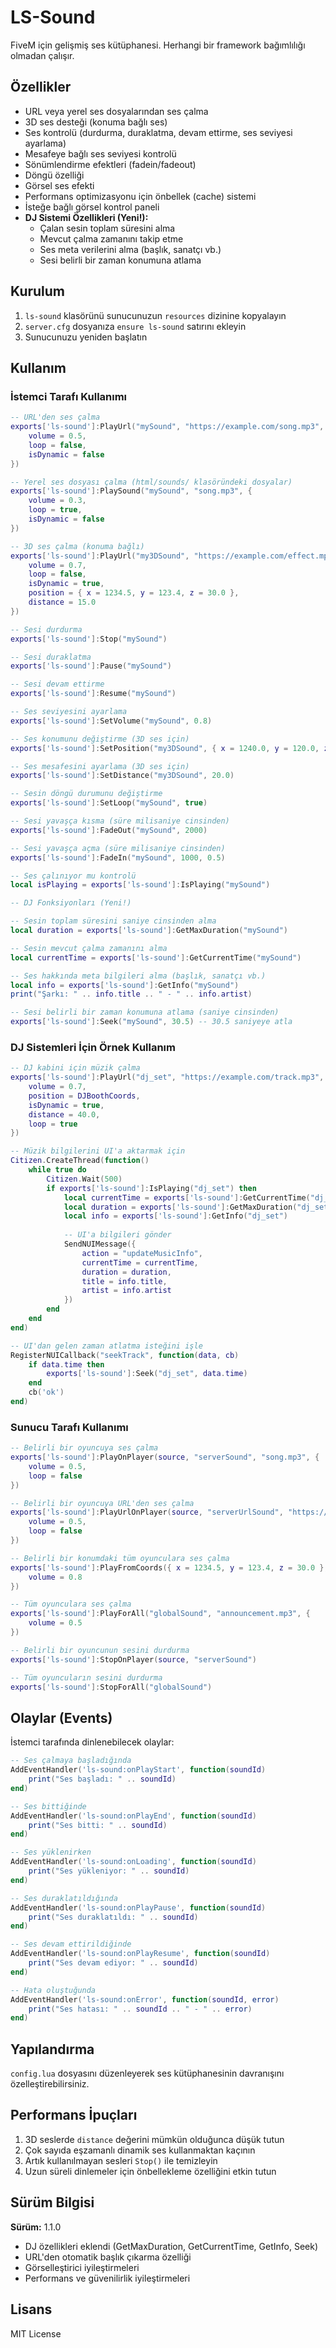 # LS-Sound

FiveM için gelişmiş ses kütüphanesi. Herhangi bir framework bağımlılığı olmadan çalışır.

## Özellikler

- URL veya yerel ses dosyalarından ses çalma
- 3D ses desteği (konuma bağlı ses)
- Ses kontrolü (durdurma, duraklatma, devam ettirme, ses seviyesi ayarlama)
- Mesafeye bağlı ses seviyesi kontrolü
- Sönümlendirme efektleri (fadein/fadeout)
- Döngü özelliği
- Görsel ses efekti
- Performans optimizasyonu için önbellek (cache) sistemi
- İsteğe bağlı görsel kontrol paneli
- **DJ Sistemi Özellikleri (Yeni!):**
  - Çalan sesin toplam süresini alma
  - Mevcut çalma zamanını takip etme
  - Ses meta verilerini alma (başlık, sanatçı vb.)
  - Sesi belirli bir zaman konumuna atlama

## Kurulum

1. `ls-sound` klasörünü sunucunuzun `resources` dizinine kopyalayın
2. `server.cfg` dosyanıza `ensure ls-sound` satırını ekleyin
3. Sunucunuzu yeniden başlatın

## Kullanım

### İstemci Tarafı Kullanımı

```lua
-- URL'den ses çalma
exports['ls-sound']:PlayUrl("mySound", "https://example.com/song.mp3", {
    volume = 0.5,
    loop = false,
    isDynamic = false
})

-- Yerel ses dosyası çalma (html/sounds/ klasöründeki dosyalar)
exports['ls-sound']:PlaySound("mySound", "song.mp3", {
    volume = 0.3,
    loop = true,
    isDynamic = false
})

-- 3D ses çalma (konuma bağlı)
exports['ls-sound']:PlayUrl("my3DSound", "https://example.com/effect.mp3", {
    volume = 0.7,
    loop = false,
    isDynamic = true,
    position = { x = 1234.5, y = 123.4, z = 30.0 },
    distance = 15.0
})

-- Sesi durdurma
exports['ls-sound']:Stop("mySound")

-- Sesi duraklatma
exports['ls-sound']:Pause("mySound")

-- Sesi devam ettirme
exports['ls-sound']:Resume("mySound")

-- Ses seviyesini ayarlama
exports['ls-sound']:SetVolume("mySound", 0.8)

-- Ses konumunu değiştirme (3D ses için)
exports['ls-sound']:SetPosition("my3DSound", { x = 1240.0, y = 120.0, z = 30.0 })

-- Ses mesafesini ayarlama (3D ses için)
exports['ls-sound']:SetDistance("my3DSound", 20.0)

-- Sesin döngü durumunu değiştirme
exports['ls-sound']:SetLoop("mySound", true)

-- Sesi yavaşça kısma (süre milisaniye cinsinden)
exports['ls-sound']:FadeOut("mySound", 2000)

-- Sesi yavaşça açma (süre milisaniye cinsinden)
exports['ls-sound']:FadeIn("mySound", 1000, 0.5)

-- Ses çalınıyor mu kontrolü
local isPlaying = exports['ls-sound']:IsPlaying("mySound")

-- DJ Fonksiyonları (Yeni!)

-- Sesin toplam süresini saniye cinsinden alma
local duration = exports['ls-sound']:GetMaxDuration("mySound")

-- Sesin mevcut çalma zamanını alma
local currentTime = exports['ls-sound']:GetCurrentTime("mySound")

-- Ses hakkında meta bilgileri alma (başlık, sanatçı vb.)
local info = exports['ls-sound']:GetInfo("mySound")
print("Şarkı: " .. info.title .. " - " .. info.artist)

-- Sesi belirli bir zaman konumuna atlama (saniye cinsinden)
exports['ls-sound']:Seek("mySound", 30.5) -- 30.5 saniyeye atla
```

### DJ Sistemleri İçin Örnek Kullanım

```lua
-- DJ kabini için müzik çalma
exports['ls-sound']:PlayUrl("dj_set", "https://example.com/track.mp3", {
    volume = 0.7,
    position = DJBoothCoords,
    isDynamic = true,
    distance = 40.0,
    loop = true
})

-- Müzik bilgilerini UI'a aktarmak için
Citizen.CreateThread(function()
    while true do
        Citizen.Wait(500)
        if exports['ls-sound']:IsPlaying("dj_set") then
            local currentTime = exports['ls-sound']:GetCurrentTime("dj_set")
            local duration = exports['ls-sound']:GetMaxDuration("dj_set")
            local info = exports['ls-sound']:GetInfo("dj_set")
            
            -- UI'a bilgileri gönder
            SendNUIMessage({
                action = "updateMusicInfo",
                currentTime = currentTime,
                duration = duration,
                title = info.title,
                artist = info.artist
            })
        end
    end
end)

-- UI'dan gelen zaman atlatma isteğini işle
RegisterNUICallback("seekTrack", function(data, cb)
    if data.time then
        exports['ls-sound']:Seek("dj_set", data.time)
    end
    cb('ok')
end)
```

### Sunucu Tarafı Kullanımı

```lua
-- Belirli bir oyuncuya ses çalma
exports['ls-sound']:PlayOnPlayer(source, "serverSound", "song.mp3", {
    volume = 0.5,
    loop = false
})

-- Belirli bir oyuncuya URL'den ses çalma
exports['ls-sound']:PlayUrlOnPlayer(source, "serverUrlSound", "https://example.com/song.mp3", {
    volume = 0.5,
    loop = false
})

-- Belirli bir konumdaki tüm oyunculara ses çalma
exports['ls-sound']:PlayFromCoords({ x = 1234.5, y = 123.4, z = 30.0 }, 50.0, "areaSound", "alarm.mp3", {
    volume = 0.8
})

-- Tüm oyunculara ses çalma
exports['ls-sound']:PlayForAll("globalSound", "announcement.mp3", {
    volume = 0.5
})

-- Belirli bir oyuncunun sesini durdurma
exports['ls-sound']:StopOnPlayer(source, "serverSound")

-- Tüm oyuncuların sesini durdurma
exports['ls-sound']:StopForAll("globalSound")
```

## Olaylar (Events)

İstemci tarafında dinlenebilecek olaylar:

```lua
-- Ses çalmaya başladığında
AddEventHandler('ls-sound:onPlayStart', function(soundId)
    print("Ses başladı: " .. soundId)
end)

-- Ses bittiğinde
AddEventHandler('ls-sound:onPlayEnd', function(soundId)
    print("Ses bitti: " .. soundId)
end)

-- Ses yüklenirken
AddEventHandler('ls-sound:onLoading', function(soundId)
    print("Ses yükleniyor: " .. soundId)
end)

-- Ses duraklatıldığında
AddEventHandler('ls-sound:onPlayPause', function(soundId)
    print("Ses duraklatıldı: " .. soundId)
end)

-- Ses devam ettirildiğinde
AddEventHandler('ls-sound:onPlayResume', function(soundId)
    print("Ses devam ediyor: " .. soundId)
end)

-- Hata oluştuğunda
AddEventHandler('ls-sound:onError', function(soundId, error)
    print("Ses hatası: " .. soundId .. " - " .. error)
end)
```

## Yapılandırma

`config.lua` dosyasını düzenleyerek ses kütüphanesinin davranışını özelleştirebilirsiniz.

## Performans İpuçları

1. 3D seslerde `distance` değerini mümkün olduğunca düşük tutun
2. Çok sayıda eşzamanlı dinamik ses kullanmaktan kaçının
3. Artık kullanılmayan sesleri `Stop()` ile temizleyin
4. Uzun süreli dinlemeler için önbellekleme özelliğini etkin tutun

## Sürüm Bilgisi

**Sürüm:** 1.1.0
- DJ özellikleri eklendi (GetMaxDuration, GetCurrentTime, GetInfo, Seek)
- URL'den otomatik başlık çıkarma özelliği
- Görselleştirici iyileştirmeleri
- Performans ve güvenilirlik iyileştirmeleri

## Lisans

MIT License 
